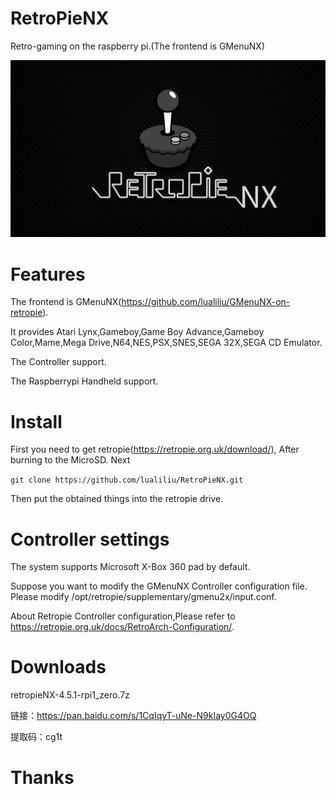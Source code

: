# RetroPieNX
Retro-gaming on the raspberry pi.(The frontend is GMenuNX)

![](https://github.com/lualiliu/RetroPieNX/blob/master/opt/retropie/supplementary/splashscreen/retropie-default.png?raw=true)

# Features
The frontend is GMenuNX(https://github.com/lualiliu/GMenuNX-on-retropie).

It provides Atari Lynx,Gameboy,Game Boy Advance,Gameboy Color,Mame,Mega Drive,N64,NES,PSX,SNES,SEGA 32X,SEGA CD Emulator.

The Controller support.

The Raspberrypi Handheld support.

# Install

First you need to get retropie(https://retropie.org.uk/download/), After burning to the MicroSD. Next

`git clone https://github.com/lualiliu/RetroPieNX.git`

Then put the obtained things into the retropie drive.

# Controller settings

The system supports Microsoft X-Box 360 pad by default.

Suppose you want to modify the GMenuNX Controller configuration file. Please modify /opt/retropie/supplementary/gmenu2x/input.conf.

About Retropie Controller configuration,Please refer to https://retropie.org.uk/docs/RetroArch-Configuration/.

# Downloads

retropieNX-4.5.1-rpi1_zero.7z

链接：https://pan.baidu.com/s/1CqIqyT-uNe-N9kIay0G4OQ 

提取码：cg1t

# Thanks

